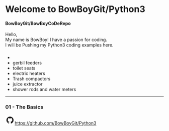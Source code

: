 # Welcome to BowBoyGit/Python3

#### BowBoyGit/BowBoyCoDeRepo
Hello,<br/>My name is BowBoy! I have a passion for coding.<br/> 
I will be Pushing my Python3 coding examples 
here.


### 

* 
* gerbil feeders
* toilet seats
* electric heaters
* Trash compactors
* juice extractor
* shower rods and water meters
***










### 01 - The Basics


<img src="images/GitHub-Mark.png" width=30>https://github.com/BowBoyGit/Python3

<!-- [GitHub](http://github.com) -->
<!-- <img src="images/pylogo.png" width=100>
![](images/pylogo.png) -->
<!-- As Grace Hopper said:
> I’ve always been more interested
> in the future than in the past. -->





